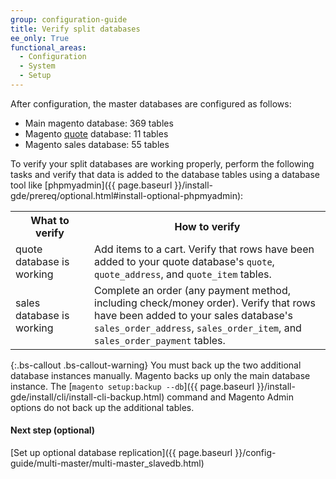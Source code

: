 ```yaml
---
group: configuration-guide
title: Verify split databases
ee_only: True
functional_areas:
  - Configuration
  - System
  - Setup
---
```


After configuration, the master databases are configured as follows:

-   Main magento database: 369 tables
-   Magento [quote](https://glossary.magento.com/quote) database: 11 tables
-   Magento sales database: 55 tables

To verify your split databases are working properly, perform the following tasks and verify that data is added to the database tables using a database tool like [phpmyadmin]({{ page.baseurl }}/install-gde/prereq/optional.html#install-optional-phpmyadmin):

<table>
  <tbody>
     <col width="25%" />
     <col width="75%" />
     <tr>
        <th>What to verify</th>
        <th>How to verify</th>
     </tr>
  <tr>
     <td>quote database is working</td>
     <td>Add items to a cart. Verify that rows have been added to your quote database's <code>quote</code>, <code>quote_address</code>, and <code>quote_item</code> tables.</td>
  </tr>
  <tr>
     <td>sales database is working</td>
     <td>Complete an order (any payment method, including check/money order). Verify that rows have been added to your sales database's <code>sales_order_address</code>, <code>sales_order_item</code>, and <code>sales_order_payment</code> tables.</td>
  </tr>
  </tbody>
</table>

{:.bs-callout .bs-callout-warning}
You must back up the two additional database instances manually. Magento backs up only the main database instance. The [`magento setup:backup --db`]({{ page.baseurl }}/install-gde/install/cli/install-cli-backup.html) command and Magento Admin options do not back up the additional tables.

#### Next step (optional)
[Set up optional database replication]({{ page.baseurl }}/config-guide/multi-master/multi-master_slavedb.html)

